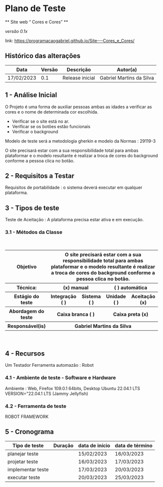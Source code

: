 
# Plano de Teste

** Site web “ Cores e Cores” **

*versão 0.1x*

link:  https://programacaogabriel.github.io/Site---Cores_e_Cores/

## Histórico das alterações

   Data	| Versão |	Descrição   | Autor(a)
-----------|--------|----------------|-----------------
17/02/2023 |  0.1   | Release inicial | Gabriel Martins da Silva


## 1 - Análise Inicial

O Projeto é uma forma de auxiliar pessoas ambas as idades a verificar as cores e o nome de determinada cor escolhida.

* Verificar se o site está no ar.
* Verificar se os botões estão funcionais
* Verificar o background

Modelo de teste será a metodologia gherkin e modelo da Normas : 29119-3

O site precisará estar com a sua responsibilidade total para ambas plataformar e o modelo resultante é realizar a troca de cores do background conforme a pessoa clica no botão.


## 2 - Requisitos a Testar

Requisitos de portabilidade : o sistema deverá executar em qualquer plataforma.

## 3 - Tipos de teste

Teste de Aceitação : A plataforma precisa estar ativa e em execução.

### 3.1 - Métodos da Classe
<br/>
<table>
	<tr>
    	<th>
        	Objetivo
    	</th>
    	<th colspan="4">
        	O site precisará estar com a sua responsibilidade total para ambas plataformar e o modelo resultante é realizar a troca de cores do background conforme a pessoa clica no botão.
    	</th>
	</tr>
	<tr>
    	<th>
        	Técnica:
    	</th>
    	<th colspan="2">
        	(x) manual
    	</th>
    	<th colspan="2">
        	( ) automática
    	</th>
	</tr>
	<tr>
    	<th>
        	Estágio do teste
    	</th>
    	<th>
        	Integração ( )
    	</th>
    	<th>
        	Sistema ( )
    	</th>
    	<th>
        	Unidade ( )
    	</th>
    	<th>
        	Aceitação (x)
    	</th>
	</tr>
	<tr>
    	<th>
        	Abordagem do teste
    	</th>
    	<th colspan="2">
        	Caixa branca ( )
    	</th>
    	<th colspan="2">
        	Caixa preta (x)
    	</th>
	</tr>
	<tr>
    	<th>
        	Responsável(is)
    	</th>
    	<th colspan="4">
        	Gabriel Martins da Silva
    	</th>
	</tr>
</table>
<br/>

## 4 - Recursos

Um Testador
Ferramenta automazão : Robot

### 4.1 - Ambiente de teste - Software e Hardware

Ambiente : Web, Firefox 109.0.1 64bits, Desktop
Ubuntu 22.04.1 LTS
VERSION="22.04.1 LTS (Jammy Jellyfish)


### 4.2 - Ferramenta de teste

ROBOT FRAMEWORK 


## 5 - Cronograma

Tipo de teste  	| Duração | data de início | data de término
-------------------|---------|----------------|-----------------
planejar teste 	|     	| 15/02/2023 	| 16/03/2023
projetar teste 	|     	| 16/03/2023 	| 17/03/2023
implementar teste |     	| 17/03/2023 	| 20/03/2023
executar teste 	|     	| 20/03/2023 	| 25/03/2023
